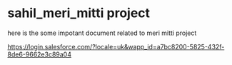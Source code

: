 # sahil_meri_mitti project 
here is the some impotant document related to meri mitti project

https://login.salesforce.com/?locale=uk&wapp_id=a7bc8200-5825-432f-8de6-9662e3c89a04
